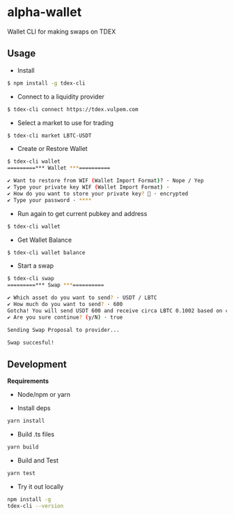 # alpha-wallet
Wallet CLI for making swaps on TDEX

## Usage

* Install

```sh
$ npm install -g tdex-cli
```

* Connect to a liquidity provider

```sh
$ tdex-cli connect https://tdex.vulpem.com
```

* Select a market to use for trading

```sh
$ tdex-cli market LBTC-USDT
```

* Create or Restore Wallet

```sh
$ tdex-cli wallet
=========*** Wallet ***==========

✔ Want to restore from WIF (Wallet Import Format)? · Nope / Yep
✔ Type your private key WIF (Wallet Import Format) · 
✔ How do you want to store your private key? 🔑 · encrypted
✔ Type your password · ****
```

* Run again to get current pubkey and address
```sh
$ tdex-cli wallet
```

* Get Wallet Balance
```sh
$ tdex-cli wallet balance
```

* Start a swap

```sh
$ tdex-cli swap 
=========*** Swap ***==========

✔ Which asset do you want to send? · USDT / LBTC
✔ How much do you want to send? · 600
Gotcha! You will send USDT 600 and receive circa LBTC 0.1002 based on current market rate
✔ Are you sure continue? (y/N) · true

Sending Swap Proposal to provider...

Swap succesful!
```

## Development

**Requirements**

* Node/npm or yarn


* Install deps

```sh
yarn install
```

* Build .ts files

```sh
yarn build
```

* Build and Test

```sh
yarn test
``` 

* Try it out locally

```sh
npm install -g 
tdex-cli --version
```













